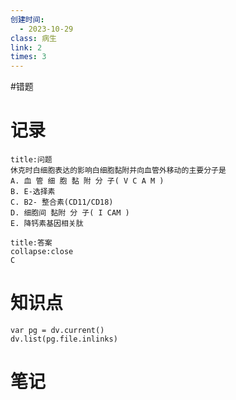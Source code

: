 ```yaml
---
创建时间:
  - 2023-10-29
class: 病生
link: 2
times: 3
---
```

#错题


记录
==
```ad-question
title:问题
休克时白细胞表达的影响白细胞黏附并向血管外移动的主要分子是 
A. 血 管 细 胞 黏 附 分 子( V C A M )
B. E-选择素
C. B2- 整合素(CD11/CD18)
D. 细胞间 黏附 分 子( I CAM ) 
E. 降钙素基因相关肽
```

```ad-note
title:答案
collapse:close
C
```

知识点
==
```dataviewjs
var pg = dv.current()
dv.list(pg.file.inlinks)
```

笔记
==
